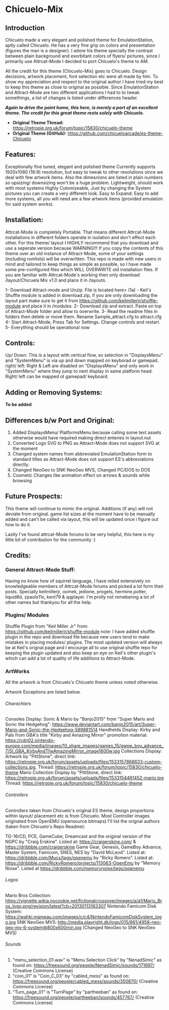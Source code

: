 # Chicuelo-Mix

## Introduction
Chicuelo made a very elegant and polished theme for EmulationStation, aptly called Chicuelo. He has a very fine grip on colors and presentation (figures the man is a designer). I adore his theme specially the contrast between plain background and exorbitant colors of flyers/ pictures, since I primarily use Attrcat-Mode I decided to port Chicuelo's theme to AM. 

All the credit for this theme (Chicuelo-Mix) goes to Chicuelo. Design decisions, artwork placement, font selection etc were all made by him. To show my appreciation and respect to the original author I have tried my best to keep this theme as close to original as possible. Since EmulationStation and Attract-Mode are two different applications I had to to tweak somethings, a list of changes is listed under differences header.  

**_Again to drive the point home, this here, is merely a port of an excellent theme. The credit for this great theme rests solely with Chicuelo._**

* **Original Theme Thread:** https://retropie.org.uk/forum/topic/15830/chicuelo-theme
* **Original Theme (GitHub):** https://github.com/chicueloarcade/es-theme-Chicuelo   

## Features:
Exceptionally fine tuned, elegant and polished theme
Currently supports 1920x1080 (16:9) resolution, but easy to tweak to other resolutions since we deal with few artwork items. Also the dimesnions are listed in plain numbers so upsizing/ downsizing won't be a huge problem.
Lightweight, should work with most systems
Highly Cutomizeable, Just by changing the System pictures you can create a very different look. 
Easy to Expand: Easy to add more systems, all you will need are a few artwork items (provided emulation for said system works).

## Installation:
Attrcat-Mode is completely Portable. That means different Attrcat-Mode installations in different folders operate in isolation and don't effect each other. For this theme/ layout I HIGHLY recommend that you download and use a seperate version because WARNING!!! If you copy the contents of this theme over an old instance of Attract-Mode, some of your settings (including romlists) will be overwritten. This repo is made with new users in mind and tailored to keep things as simple as possible, so I have made some pre-configured files which WILL OVERWRITE old installation files. If you are familiar with Attrcat-Mode's working then only download /layout/Chicuela Mix v1.0 and place it in /layouts.

1- Download Attract-mode and Unzip. File is located here>
(1a) - Keil's Shuffle module is added in download.zip, if you are only downloading the layout part make sure to get it from https://github.com/keilmillerjr/shuffle-module and place it in /modules.
2- Download zip and extract. Paste on top of Attract-Mode folder and allow to overwrite.
3- Read the readme files in folders then delete or move them. Rename Sample_attract.cfg to attract.cfg
4- Start Attract-Mode, Press Tab for Settings. Change controls and restart.
5- Everything should be operational now

## Controls:
Up/ Down: This is a layout with vertical flow, so selection in "DisplaysMenu" and "SystemMenu" is via up and down mapped on keyborad or gamepad.
right/ left: Right & Left are disabled on "DisplaysMenu" and only work in "SystemMenu" where they jump to next display in same platform head. Right/ left can be mapped ot gamepad/ keyboard.

## Adding or Removing Systems:
**To be added**
 
## Differences b/w Port and Original:
1. Added DisplaysMenu/ PlatformsMenu because calling some text assets otherwise would have required making direct enteries in layout.nut
2. Converted Logo SVG to PNG as Attract-Mode does not support SVG at the moment
3. Changed system names from abbreviated EmulationStation form to standard titles as Attract-Mode does not support ES's abbreviations directly.
4. Changed NeoGeo to SNK NeoGeo MVS, Changed PC/DOS to DOS
5. Cosmetic Changes like animation effect on arrows & sounds while browsing

## Future Prospects:
This theme will continue to mimic the original. Additions (if any) will not deviate from original. 
game list sizes at the moment have to be manually added and can't be called via layout, this will be updated once i figure out how to do it.
 
Lastly I've found attrcat-Mode forums to be very helpful, this here is my little bit of contribution for the community :)


## Credits:

### General Attract-Mode Stuff:
Having no know how of squirrel language, I have relied extensively on knowledgeable members of Attrcat-Mode forums and picked a lot form their posts. Specially keilmillerjr, oomek, jedione, progets, hermine.potter, liquid8d, zpaolo11x, kent79 & qqplayer. I'm prolly not remebering a lot of other names but thankyou for all the help. 

### Plugins/ Modules
Shuffle Plugin from "Keil Miller Jr" from: https://github.com/keilmillerjr/shuffle-module 
note: I have added shuffle plugin in the repo and download file because new users tend to make mistakes in placing modules/ plugins. The most updated version will always be at Keil's orignal page and I encourge all to use original shuffle repo for keeping the plugin updated and also keep an eye on Keil's other plugin's which can add a lot of quality of life additions to Attract-Mode.

### ArtWorks
All the artwork is from Chicuelo's Chicuelo theme unless noted otherwise.

Artwork Exceptions are listed below.

###### Charachters
Consoles Display: Sonic & Mario by "Banjo2015" from "Super Mario and Sonic the Hedgehog": https://www.deviantart.com/banjo2015/art/Super-Mario-and-Sonic-the-Hedgehog-589881514
Handhelds Display: Kirby and Pals from GBA's title "Kirby and Amazing Mirror" promotion material: https://cdn02.nintendo-europe.com/media/images/10_share_images/games_15/game_boy_advance_7/SI_GBA_KirbyAndTheAmazingMirror_image1600w.jpg
Collections Display: Artwork by "PittStone", direct link: https://retropie.org.uk/forum/assets/uploads/files/1533157868633-custom-collections.jpg, Thread: https://retropie.org.uk/forum/topic/15830/chicuelo-theme
Mario Collection Display by "PittStone, direct link: https://retropie.org.uk/forum/assets/uploads/files/1533154481452-mario.jpg Thread: https://retropie.org.uk/forum/topic/15830/chicuelo-theme

###### Controllers
Controllers taken from Chicuelo's original ES theme, design proportions within layout/ placement etc is from Chicuelo. Most Controller images originated from OpenEMU (opensource bitmaps) I'll list the orignal authors (taken from Chicuelo's Repo Readme):

TG-16/CD, PCE, GameCube, Dreamcast and the original version of the NGPC by "Craig Erskine". Listed at: https://craigerskine.com/ & https://dribbble.com/craigerskine
Game Gear, Genesis, GameBoy Advance, Master System, Famicom, SNES, NES by "David McLeod". Listed at: https://dribbble.com/Mucx/tags/openemu
by "Ricky Romero". Listed at: https://dribbble.com/RickyRomero/projects/113063-OpenEmu
by "Memory Noise". Listed at https://dribbble.com/memorynoise/tags/openemu

###### Logos
Mario Bros Collection: https://vignette.wikia.nocookie.net/fictionalcrossover/images/a/a1/Mario_Bros_logo.png/revision/latest?cb=20130113163307
Nintendo Famicom Disk System: https://wahki.mameau.com/images/c/c4/NintendoFamicomDiskSystem_logo.jpg
SNK NeoGeo MVS: http://media.playright.dk/logo/015/861/4958-neo-geo-mv-6-system@800x600min.jpg (Changed NeoGeo to SNK NeoGeo MVS)

###### Sounds
1. "menu_selection_01.wav" is "Menu Selection Click" by "NenadSimic" as found on: https://freesound.org/people/NenadSimic/sounds/171697/ (Creative Commons License)
2. "coin_01" is "Coin_C_03" by "cabled_mess" as found on: https://freesound.org/people/cabled_mess/sounds/350870/ (Creative Commons License)
3. "Turn_page_01" is "TurnPage" by "partheeban" as found on: https://freesound.org/people/partheeban/sounds/457767/ (Creative Commons License)
	
